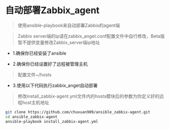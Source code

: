 # 自动部署Zabbix_agent
> 使用ansible-playbook来自动部署Zabbix的agent端

> Zabbix server端的ip请在zabbix_anget.conf配置文件中自行修改，Beta版暂不提供变量修改Zabbix_server端ip地址

- 1.确保你已经安装了ansible

- 2.确保你已经设置好了远程被管理主机

> 配置文件~/hosts

- 3.使用以下代码执行zabbix_anget自动部署

> 修改install_zabbix-agent.yml文件内的hosts模块后的参数为你定义好的远程host主机地址

```bash
git clone https://github.com/chuxuan909/ansible_zabbix-agent.git
cd ansible_zabbix-agent
ansible-playbook install_zabbix-agent.yml
```

